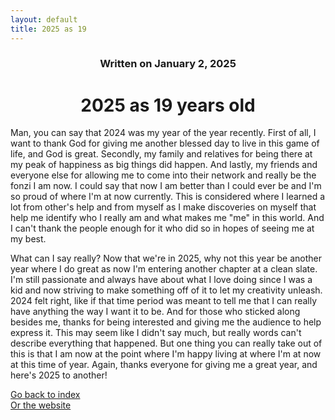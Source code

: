 ```yaml
---
layout: default
title: 2025 as 19
---
```

### <center>Written on January 2, 2025</center>

# <center> 2025 as 19 years old </center>  

Man, you can say that 2024 was my year of the year recently. First of all, I want to thank God for giving me another blessed day to live in this game of life, and God is great. Secondly, my family and relatives for being there at my peak of happiness as big things did happen. And lastly, my friends and everyone else for allowing me to come into their network and really be the fonzi I am now. I could say that now I am better than I could ever be and I'm so proud of where I'm at now currently. This is considered where I learned a lot from other's help and from myself as I make discoveries on myself that help me identify who I really am and what makes me "me" in this world. And I can't thank the people enough for it who did so in hopes of seeing me at my best. 

What can I say really? Now that we're in 2025, why not this year be another year where I do great as now I'm entering another chapter at a clean slate. I'm still passionate and always have about what I love doing since I was a kid and now striving to make something off of it to let my creativity unleash. 2024 felt right, like if that time period was meant to tell me that I can really have anything the way I want it to be. And for those who sticked along besides me, thanks for being interested and giving me the audience to help express it. This may seem like I didn't say much, but really words can't describe everything that happened. But one thing you can really take out of this is that I am now at the point where I'm happy living at where I'm at now at this time of year. Again, thanks everyone for giving me a great year, and here's 2025 to another!  

[Go back to index](./blog-index.md)  
[Or the website](https://17hoodies.github.io/fonzi/index.html)  
